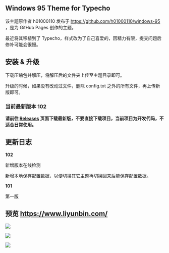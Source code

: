 ## Windows 95 Theme for Typecho

该主题原作者 h01000110 发布于 https://github.com/h01000110/windows-95 ，是为 GitHub Pages 创作的主题。

最近将其移植到了 Typecho，样式改为了自己喜爱的，因精力有限，提交问题后修补可能会很慢。

## 安装 & 升级

下载压缩包并解压，将解压后的文件夹上传至主题目录即可。

升级的时候，如果没有改动过文件，删除 config.txt 之外的所有文件，再上传新版即可。

### 当前最新版本 102

**请前往 [Releases](https://github.com/vitoland/win95-Theme-for-Typecho/releases) 页面下载最新版，不要直接下载项目，当前项目为开发代码，不适合日常使用。**

## 更新日志

**102**

新增版本在线检测

新增本地保存配置数据，以便切换其它主题再切换回来后能保存配置数据。

**101**

第一版

## 预览 https://www.liyunbin.com/

![](https://raw.githubusercontent.com/vitoland/win95-Theme-for-Typecho/master/screenshot.png)

![](https://raw.githubusercontent.com/vitoland/win95-Theme-for-Typecho/master/2.png)

![](https://raw.githubusercontent.com/vitoland/win95-Theme-for-Typecho/master/3.png)

